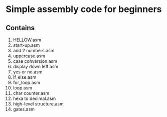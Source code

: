 # Simple assembly code for beginners

## Contains

1. HELLOW.asm
2. start-up.asm
3. add 2 numbers.asm
4. uppercase.asm
5. case conversion.asm
6. display down left.asm
7. yes or no.asm
8. if_else.asm
9. for_loop.asm
10. loop.asm
11. char counter.asm
12. hexa to decimal.asm
13. high-level structure.asm
14. gates.asm
```
